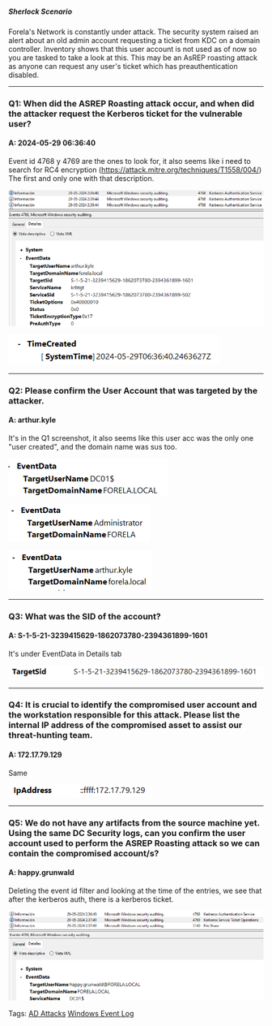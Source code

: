 
##### Sherlock Scenario

Forela's Network is constantly under attack. The security system raised an alert about an old admin account requesting a ticket from KDC on a domain controller. Inventory shows that this user account is not used as of now so you are tasked to take a look at this. This may be an AsREP roasting attack as anyone can request any user's ticket which has preauthentication disabled.

___

### Q1: When did the ASREP Roasting attack occur, and when did the attacker request the Kerberos ticket for the vulnerable user?

#### A: 2024-05-29 06:36:40

Event id 4768 y 4769 are the ones to look for, it also seems like i need to search for RC4 encryption (https://attack.mitre.org/techniques/T1558/004/)
The first and only one with that description.

![](../../Img/Pasted%20image%2020250428190703.png)

![](../../Img/Pasted%20image%2020250428190719.png)

___

### Q2: Please confirm the User Account that was targeted by the attacker.

#### A: arthur.kyle

It's in the Q1 screenshot, it also seems like this user acc was the only one "user created", and the domain name was sus too.

![](../../Img/Pasted%20image%2020250428190855.png)

![](../../Img/Pasted%20image%2020250428190909.png)

![](../../Img/Pasted%20image%2020250428190923.png)

___

### Q3: What was the SID of the account?

#### A: S-1-5-21-3239415629-1862073780-2394361899-1601

It's under EventData in Details tab

![](../../Img/Pasted%20image%2020250428190937.png)

___

### Q4: It is crucial to identify the compromised user account and the workstation responsible for this attack. Please list the internal IP address of the compromised asset to assist our threat-hunting team.

#### A: 172.17.79.129

Same

![](../../Img/Pasted%20image%2020250428191017.png)

___

### Q5: We do not have any artifacts from the source machine yet. Using the same DC Security logs, can you confirm the user account used to perform the ASREP Roasting attack so we can contain the compromised account/s?

#### A: happy.grunwald

Deleting the event id filter and looking at the time of the entries, we see that after the kerberos auth, there is a kerberos ticket.

![](../../Img/Pasted%20image%2020250428191246.png)

Tags: [AD Attacks](../../Index/AD%20Attacks.md) [Windows Event Log](../../Index/Windows%20Event%20Log.md) 